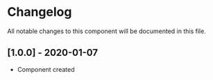 # Changelog
All notable changes to this component will be documented in this file.

## [1.0.0] - 2020-01-07
- Component created
